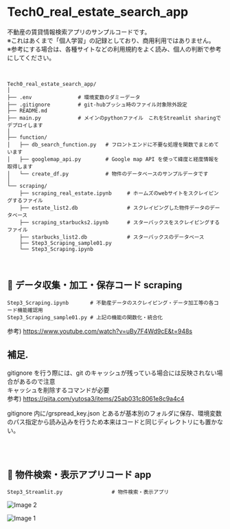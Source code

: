 # Tech0_real_estate_search_app

不動産の賃貸情報検索アプリのサンプルコードです。<br>
※これはあくまで「個人学習」の記録としており、商用利用ではありません。<br>
※参考にする場合は、各種サイトなどの利用規約をよく読み、個人の判断で参考にしてください。<br>

<br>

```
Tech0_real_estate_search_app/
│
├── .env               # 環境変数のダミーデータ
├── .gitignore         # git-hubプッシュ時のファイル対象除外設定
├── README.md
├── main.py            # メインのpythonファイル　これをStreamlit sharingでデプロイします
│
├── function/
│   ├── db_search_function.py   # フロントエンドに不要な処理を関数でまとめています
│   ├── googlemap_api.py        # Google map API を使って緯度と経度情報を取得します
│   └── create_df.py            # 物件のデータベースのサンプルデータです
│
└── scraping/
    ├── scraping_real_estate.ipynb     # ホームズのwebサイトをスクレイピングするファイル
    ├── estate_list2.db                # スクレイピングした物件データのデータベース
    ├── scraping_starbucks2.ipynb      # スターバックスをスクレイピングするファイル
    ├── starbucks_list2.db             # スターバックスのデータベース
    ├── Step3_Scraping_sample01.py
    └── Step3_Scraping.ipynb
```

<br>
    
## 🔳 データ収集・加工・保存コード scraping
```
Step3_Scraping.ipynb       # 不動産データのスクレイピング・データ加工等の各コード機能確認用  
Step3_Scraping_sample01.py # 上記の機能の関数化・統合化                     
```

参考) https://www.youtube.com/watch?v=uBy7F4Wd9cE&t=948s

## 補足.

gitignore を行う際には、git のキャッシュが残っている場合には反映されない場合があるので注意  
キャッシュを削除するコマンドが必要  
参考) https://qiita.com/yutosa3/items/25ab031c8061e8c9a4c4

gitignore 内に/grspread_key.json とあるが基本別のフォルダに保存、環境変数のパス指定から読み込みを行うため本来はコードと同じディレクトリにも置かない。

<br>
<br>

## 🔳 物件検索・表示アプリコード app

```
Step3_Streamlit.py                # 物件検索・表示アプリ
```

![Image 2](https://imgur.com/Bdxw09e.jpg)

![Image 1](https://imgur.com/8MaMreT.jpg)
